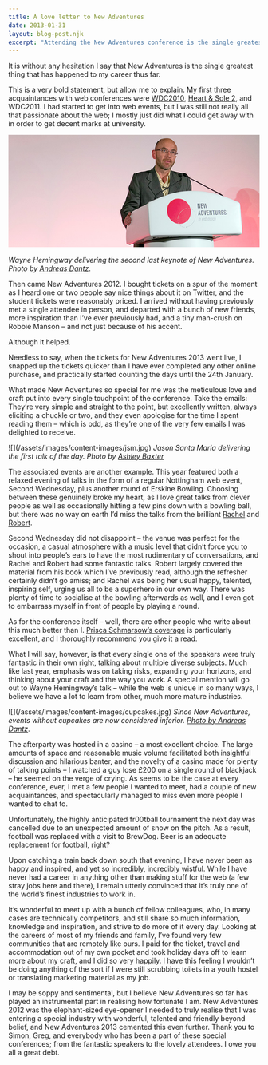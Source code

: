 ```yaml
---
title: A love letter to New Adventures
date: 2013-01-31
layout: blog-post.njk
excerpt: "Attending the New Adventures conference is the single greatest thing that has happened to my career thus far for plenty of reasons."
---
```


<p>It is without any hesitation I say that New Adventures is the single greatest thing that has happened to my career thus far.
</p>
<p>This is a very bold statement, but allow me to explain. My first three acquaintances with web conferences were <a href="http://twitter.com/webdevconf" title="http://twitter.com/webdevconf">WDC2010</a>, <a href="http://twitter.com/heartandsoleweb" title="http://twitter.com/heartandsoleweb">Heart &amp; Sole 2</a>, and WDC2011. I had started to get into web events, but I was still not really all that passionate about the web; I mostly just did what I could get away with in order to get decent marks at university.
</p>

![](/assets/images/content-images/hemingway.jpg)
<p><i>Wayne Hemingway delivering the second last keynote of New Adventures. Photo by <a href="http://www.flickr.com/photos/szene/8416312295/in/photostream/" alt=" ">Andreas Dantz</a></i>.</p>

<p>Then came New Adventures 2012. I bought tickets on a spur of the moment as I heard one or two people say nice things about it on Twitter, and the student tickets were reasonably priced. I arrived without having previously met a single attendee in person, and departed with a bunch of new friends, more inspiration than I’ve ever previously had, and a tiny man-crush on Robbie Manson – and not just because of his accent.
</p>
<p>Although it helped.
</p>
<p>Needless to say, when the tickets for New Adventures 2013 went live, I snapped up the tickets quicker than I have ever completed any other online purchase, and practically started counting the days until the 24th January.
</p>
<p>What made New Adventures so special for me was the meticulous love and craft put into every single touchpoint of the conference. Take the emails: They’re very simple and straight to the point, but excellently written, always eliciting a chuckle or two, and they even apologise for the time I spent reading them – which is odd, as they’re one of the very few emails I was delighted to receive.
</p>
<p>
![](/assets/images/content-images/jsm.jpg)
<i>Jason Santa Maria delivering the first talk of the day. Photo by <a href="http://twitter.com/ashleybaxter">Ashley Baxter</a></i></p>
<p>The associated events are another example. This year featured both a relaxed evening of talks in the form of a regular Nottingham web event, Second Wednesday, plus another round of Erskine Bowling. Choosing between these genuinely broke my heart, as I love great talks from clever people as well as occasionally hitting a few pins down with a bowling ball, but there was no way on earth I’d miss the talks from the brilliant <a href="http://twitter.com/missrachilli" title="http://twitter.com/missrachilli">Rachel</a> and <a href="http://twitter.com/robertmills" title="http://twitter.com/robertmills">Robert</a>.
</p>
<p>Second Wednesday did not disappoint – the venue was perfect for the occasion, a casual atmosphere with a music level that didn’t force you to shout into people’s ears to have the most rudimentary of conversations, and Rachel and Robert had some fantastic talks. Robert largely covered the material from his book which I’ve previously read, although the refresher certainly didn’t go amiss; and Rachel was being her usual happy, talented, inspiring self, urging us all to be a superhero in our own way. There was plenty of time to socialise at the bowling afterwards as well, and I even got to embarrass myself in front of people by playing a round.
</p>
<p>As for the conference itself – well, there are other people who write about this much better than I. <a href="http://graphiceyedea.co.uk/11/new-adventures-in-web-design-2013/" title="http://graphiceyedea.co.uk/11/new-adventures-in-web-design-2013/">Prisca Schmarsow’s coverage</a> is particularly excellent, and I thoroughly recommend you give it a read.
</p>
<p>What I will say, however, is that every single one of the speakers were truly fantastic in their own right, talking about multiple diverse subjects. Much like last year, emphasis was on taking risks, expanding your horizons, and thinking about your craft and the way you work. A special mention will go out to Wayne Hemingway’s talk – while the web is unique in so many ways, I believe we have a lot to learn from other, much more mature industries.
</p>
<p>
![](/assets/images/content-images/cupcakes.jpg)
<i>Since New Adventures, events without cupcakes are now considered inferior. <a href="http://www.flickr.com/photos/szene/8417423740/">Photo by Andreas Dantz</a></i>.</p>
<p>The afterparty was hosted in a casino – a most excellent choice. The large amounts of space and reasonable music volume facilitated both insightful discussion and hilarious banter, and the novelty of a casino made for plenty of talking points – I watched a guy lose £200 on a single round of blackjack – he seemed on the verge of crying. As seems to be the case at every conference, ever, I met a few people I wanted to meet, had a couple of new acquaintances, and spectacularly managed to miss even more people I wanted to chat to.
</p>
<p>Unfortunately, the highly anticipated fr00tball tournament the next day was cancelled due to an unexpected amount of snow on the pitch. As a result, football was replaced with a visit to BrewDog. Beer is an adequate replacement for football, right?
</p>
<p>Upon catching a train back down south that evening, I have never been as happy and inspired, and yet so incredibly, incredibly wistful. While I have never had a career in anything other than making stuff for the web (a few stray jobs here and there), I remain utterly convinced that it’s truly one of the world’s finest industries to work in.
</p>
<p>It’s wonderful to meet up with a bunch of fellow colleagues, who, in many cases are technically competitors, and still share so much information, knowledge and inspiration, and strive to do more of it every day. Looking at the careers of most of my friends and family, I’ve found very few communities that are remotely like ours. I paid for the ticket, travel and accommodation out of my own pocket and took holiday days off to learn more about my craft, and I did so very happily. I have this feeling I wouldn’t be doing anything of the sort if I were still scrubbing toilets in a youth hostel or translating marketing material as my job.
</p>
<p>I may be soppy and sentimental, but I believe New Adventures so far has played an instrumental part in realising how fortunate I am. New Adventures 2012 was the elephant-sized eye-opener I needed to truly realise that I was entering a special industry with wonderful, talented and friendly beyond belief, and New Adventures 2013 cemented this even further. Thank you to Simon, Greg, and everybody who has been a part of these special conferences; from the fantastic speakers to the lovely attendees. I owe you all a great debt.</p>
